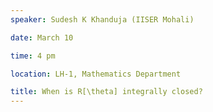 ```yaml
---
speaker: Sudesh K Khanduja (IISER Mohali)

date: March 10

time: 4 pm

location: LH-1, Mathematics Department

title: When is R[\theta] integrally closed?
---
```

